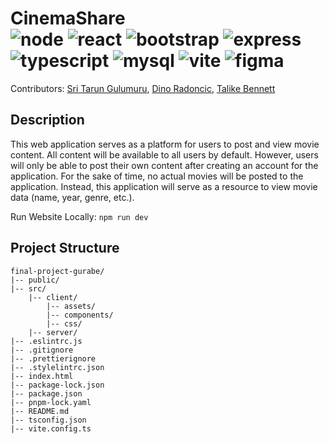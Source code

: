 # CinemaShare <br> ![node](https://img.shields.io/badge/Node.js-339933?style=for-the-badge&logo=nodedotjs&logoColor=white) ![react](https://img.shields.io/badge/React-20232A?style=for-the-badge&logo=react&logoColor=61DAFB) ![bootstrap](https://img.shields.io/badge/Bootstrap-563D7C?style=for-the-badge&logo=bootstrap&logoColor=white) ![express](https://img.shields.io/badge/Express.js-000000?style=for-the-badge&logo=express&logoColor=white) ![typescript](https://img.shields.io/badge/TypeScript-007ACC?style=for-the-badge&logo=typescript&logoColor=white) ![mysql](https://img.shields.io/badge/MySQL-005C84?style=for-the-badge&logo=mysql&logoColor=white) ![vite](https://img.shields.io/badge/Vite-B73BFE?style=for-the-badge&logo=vite&logoColor=FFD62E) ![figma](https://img.shields.io/badge/Figma-F24E1E?style=for-the-badge&logo=figma&logoColor=white)


Contributors: [Sri Tarun Gulumuru](https://github.com/sritarung), [Dino Radoncic](https://github.com/ooDino), [Talike Bennett](https://github.com/tahbee03)

## Description
This web application serves as a platform for users to post and view movie content. All content will be available to all users by default. However, users will only be able to post their own content after creating an account for the application. For the sake of time, no actual movies will be posted to the application. Instead, this application will serve as a resource to view movie data (name, year, genre, etc.).

Run Website Locally: `npm run dev`

## Project Structure
```
final-project-gurabe/
|-- public/
|-- src/
    |-- client/
        |-- assets/
        |-- components/
        |-- css/
    |-- server/
|-- .eslintrc.js
|-- .gitignore
|-- .prettierignore
|-- .stylelintrc.json
|-- index.html
|-- package-lock.json
|-- package.json
|-- pnpm-lock.yaml
|-- README.md
|-- tsconfig.json
|-- vite.config.ts
```